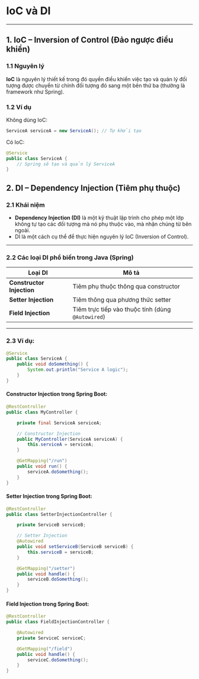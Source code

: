 # IoC và DI
---
## 1. IoC – Inversion of Control (Đảo ngược điều khiển)
### 1.1 Nguyên lý
**IoC** là nguyên lý thiết kế trong đó quyền điều khiển việc tạo và quản lý đối tượng được chuyển từ chính đối tượng đó sang một bên thứ ba (thường là framework như Spring).
### 1.2 Ví dụ
Không dùng IoC:
```java
ServiceA serviceA = new ServiceA(); // Tự khởi tạo
```
Có IoC:
```java
@Service
public class ServiceA {
    // Spring sẽ tạo và quản lý ServiceA 
}
```
## 2. DI – Dependency Injection (Tiêm phụ thuộc)
### 2.1 Khái niệm

- **Dependency Injection (DI)** là một kỹ thuật lập trình cho phép một lớp không tự tạo các đối tượng mà nó phụ thuộc vào, mà nhận chúng từ bên ngoài.  
- DI là một cách cụ thể để thực hiện nguyên lý IoC (Inversion of Control).

---

### 2.2 Các loại DI phổ biến trong Java (Spring)

| Loại DI                  | Mô tả                                       |
|---------------------------|---------------------------------------------|
| **Constructor Injection** | Tiêm phụ thuộc thông qua constructor        |
| **Setter Injection**      | Tiêm thông qua phương thức setter           |
| **Field Injection**       | Tiêm trực tiếp vào thuộc tính (dùng `@Autowired`) |

---

### 2.3 Ví dụ: 
```java
@Service
public class ServiceA {
    public void doSomething() {
        System.out.println("Service A logic");
    }
}
```
#### Constructor Injection trong Spring Boot:
```java
@RestController
public class MyController {

    private final ServiceA serviceA;

    // Constructor Injection
    public MyController(ServiceA serviceA) {
        this.serviceA = serviceA;
    }

    @GetMapping("/run")
    public void run() {
        serviceA.doSomething();
    }
}
```
#### Setter Injection trong Spring Boot:
```java
@RestController
public class SetterInjectionController {

    private ServiceB serviceB;

    // Setter Injection
    @Autowired
    public void setServiceB(ServiceB serviceB) {
        this.serviceB = serviceB;
    }

    @GetMapping("/setter")
    public void handle() {
        serviceB.doSomething();
    }
}
```
#### Field Injection trong Spring Boot:
```java
@RestController
public class FieldInjectionController {

    @Autowired
    private ServiceC serviceC;

    @GetMapping("/field")
    public void handle() {
        serviceC.doSomething();
    }
}
```
